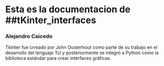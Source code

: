 # Esta es la documentacion de  ##tKinter_interfaces
### Alejandro Caicedo 

Tkinter fue crreado por John Ousterhout como parte de su trabajo en el desarrollo del lenguaje Tcl y posteriormente se integró a Python como la biblioteca estándar para crear interfaces gráficas.